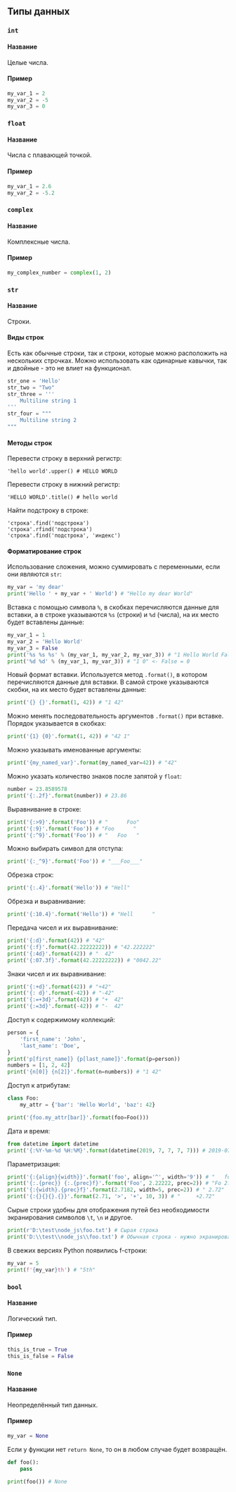 ## Типы данных

### `int`
#### Название
Целые числа.
#### Пример 
```python
my_var_1 = 2
my_var_2 = -5
my_var_3 = 0
```

### `float`
#### Название
Числа с плавающей точкой.
#### Пример
```python
my_var_1 = 2.6
my_var_2 = -5.2
```

### `complex`
#### Название
Комплексные числа.
#### Пример
```python
my_complex_number = complex(1, 2)
```

### `str`
#### Название
Строки.
#### Виды строк
Есть как обычные строки, так и строки, которые можно расположить на нескольких строчках.
Можно использовать как одинарные кавычки, так и двойные - это не влиет на функционал.
```python
str_one = 'Hello'
str_two = "Two"
str_three = '''
    Multiline string 1
'''
str_four = """
    Multiline string 2
"""
```
#### Методы строк
Перевести строку в верхний регистр:
```python3
'hello world'.upper() # HELLO WORLD
```
Перевести строку в нижний регистр:
```python3
'HELLO WORLD'.title() # hello world
```
Найти подстроку в строке:
```python3
'строка'.find('подстрока')
'строка'.rfind('подстрока')
'строка'.find('подстрока', 'индекс')
```
#### Форматирование строк
Использование сложения, можно суммировать с переменными, если они являются `str`:
```python
my_var = 'my dear'
print('Hello ' + my_var + ' World') # "Hello my dear World"
```
Вставка с помощью символа `%`, в скобках перечисляются данные для вставки, а в строке
указываются `%s` (строки) и `%d` (числа), на их место будет вставлены данные:
```python
my_var_1 = 1
my_var_2 = 'Hello World'
my_var_3 = False
print('%s %s %s' % (my_var_1, my_var_2, my_var_3)) # "1 Hello World False"
print('%d %d' % (my_var_1, my_var_3)) # "1 0" <- False = 0
```
Новый формат вставки. Используется метод `.format()`, в котором перечисляются данные для вставки.
В самой строке указываются скобки, на их место будет вставлены данные:
```python
print('{} {}'.format(1, 42)) # "1 42"
```
Можно менять последовательность аргументов `.format()` при вставке. Порядок указывается в скобках:
```python
print('{1} {0}'.format(1, 42)) # "42 1"
```
Можно указывать именованные аргументы:
```python
print('{my_named_var}'.format(my_named_var=42)) # "42"
```
Можно указать количество знаков после запятой у `float`:
```python
number = 23.8589578
print('{:.2f}'.format(number)) # 23.86 
```
Выравнивание в строке:
```python
print('{:>9}'.format('Foo')) # "      Foo"
print('{:9}'.format('Foo')) # "Foo      "
print('{:^9}'.format('Foo')) # "   Foo   "
```
Можно выбирать символ для отступа:
```python
print('{:_^9}'.format('Foo')) # "___Foo___"
```
Обрезка строк:
```python
print('{:.4}'.format('Hello')) # "Hell"
```
Обрезка и выравнивание:
```python
print('{:10.4}'.format('Hello')) # "Hell      "
```
Передача чисел и их выравнивание:
```python
print('{:d}'.format(42)) # "42"
print('{:f}'.format(42.22222222)) # "42.222222"
print('{:4d}'.format(42)) # "  42"
print('{:07.3f}'.format(42.22222222)) # "0042.22"
```
Знаки чисел и их выравнивание:
```python
print('{:+d}'.format(42)) # "+42"
print('{: d}'.format(-42)) # "-42"
print('{:=+3d}'.format(42)) # "+  42"
print('{:=3d}'.format(-42)) # "-  42"
```
Доступ к содержимому коллекций:
```python
person = {
    'first_name': 'John',
    'last_name': 'Doe',
}
print('p[first_name]} {p[last_name]}'.format(p=person))
numbers = [1, 2, 42]
print('{n[0]} {n[2]}'.format(n=numbers)) # "1 42"
```
Доступ к атрибутам:
```python
class Foo:
    my_attr = {'bar': 'Hello World', 'baz': 42}

print('{foo.my_attr[bar]}'.format(foo=Foo()))
```
Дата и время:
```python
from datetime import datetime
print('{:%Y-%m-%d %H:%M}'.format(datetime(2019, 7, 7, 7, 7))) # 2019-07-07 07:07
```
Параметризация:
```python
print('{:{align}{width}}'.format('foo', align='^', width='9')) # "   foo   "
print('{:.{prec}} {:.{prec}f}'.format('Foo', 2.22222, prec=2)) # "Fo 2.22"
print('{:{width}.{prec}f}'.format(2.7182, width=5, prec=2)) # " 2.72"
print('{:{}{}{}.{}}'.format(2.71, '>', '+', 10, 3)) # "     +2.72"
```
Сырые строки удобны для отображения путей без необходимости экранирования символов `\t`, `\n` и другое.
```python
print(r'D:\test\node_js\foo.txt') # Сырая строка
print('D:\\test\\node_js\\foo.txt') # Обычная строка - нужно экранирование
```
В свежих версиях Python появились f-строки:
```python
my_var = 5
print(f'{my_var}th') # "5th"
```

### `bool`
#### Название
Логический тип.
#### Пример
```python
this_is_true = True
this_is_false = False
```

### `None`
#### Название
Неопределённый тип данных.
#### Пример
```python
my_var = None
```
Если у функции нет `return None`, то он в любом случае будет возвращён.
```python
def foo():
    pass

print(foo()) # None
```

